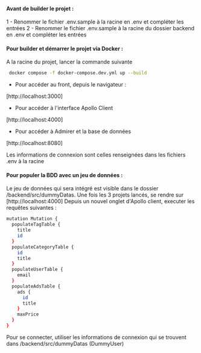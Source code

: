#### Avant de builder le projet :

1 - Renommer le fichier .env.sample à la racine en .env et compléter les entrées
2 - Renommer le fichier .env.sample à la racine du dossier backend en .env et compléter les entrées

#### Pour builder et démarrer le projet via Docker :

A la racine du projet, lancer la commande suivante

```bash
 docker compose -f docker-compose.dev.yml up --build
```

- Pour accéder au front, depuis le navigateur :

[http://localhost:3000]

- Pour accéder à l'interface Apollo Client

[http://localhost:4000]

- Pour accéder à Admirer et la base de données

[http://localhost:8080]

Les informations de connexion sont celles renseignées dans les fichiers .env à la racine

#### Pour populer la BDD avec un jeu de données :

Le jeu de données qui sera intégré est visible dans le dossier /backend/src/dummyDatas.
Une fois les 3 projets lancés, se rendre sur [http://localhost:4000]
Depuis un nouvel onglet d'Apollo client, executer les requêtes suivantes :

```bash
mutation Mutation {
  populateTagTable {
    title
    id
  }
  populateCategoryTable {
    id
    title
  }
  populateUserTable {
    email
  }
  populateAdsTable {
    ads {
      id
      title
    }
    maxPrice
  }
}
```

Pour se connecter, utiliser les informations de connexion qui se trouvent dans /backend/src/dummyDatas (DummyUser)
